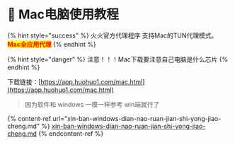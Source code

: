 # 🌟 Mac电脑使用教程



{% hint style="success" %}
火火官方代理程序 支持Mac的TUN代理模式。<mark style="color:red;">**Mac全应用代理**</mark>&#x20;
{% endhint %}



{% hint style="danger" %}
注意！！！Mac下载要注意自己电脑是什么芯片
{% endhint %}

下载链接：[https://app.huohuo1.com/mac.html](https://app.huohuo1.com/mac.html)

> 因为软件和 windows 一模一样参考 win端就行了

{% content-ref url="xin-ban-windows-dian-nao-ruan-jian-shi-yong-jiao-cheng.md" %}
[xin-ban-windows-dian-nao-ruan-jian-shi-yong-jiao-cheng.md](xin-ban-windows-dian-nao-ruan-jian-shi-yong-jiao-cheng.md)
{% endcontent-ref %}
